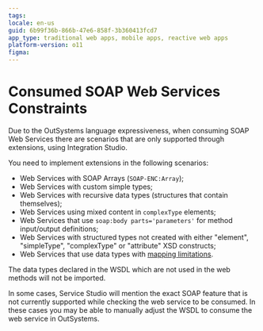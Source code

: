 ```yaml
---
tags: 
locale: en-us
guid: 6b99f36b-866b-47e6-858f-3b360413fcd7
app_type: traditional web apps, mobile apps, reactive web apps
platform-version: o11
figma:
---
```


# Consumed SOAP Web Services Constraints

Due to the OutSystems language expressiveness, when consuming SOAP Web Services there are scenarios that are only supported through extensions, using Integration Studio.

You need to implement extensions in the following scenarios:

* Web Services with SOAP Arrays (`SOAP-ENC:Array`);
* Web Services with custom simple types;
* Web Services with recursive data types (structures that contain themselves);
* Web Services using mixed content in `complexType` elements;
* Web Services that use `soap:body parts='parameters'` for method input/output definitions;
* Web Services with structured types not created with either "element", "simpleType", "complexType" or "attribute" XSD constructs;
* Web Services that use data types with [mapping limitations](<mapping-xml-to-outsystems.md#mapping-limitations>).

The data types declared in the WSDL which are not used in the web methods will not be imported.

In some cases, Service Studio will mention the exact SOAP feature that is not currently supported while checking the web service to be consumed. In these cases you may be able to manually adjust the WSDL to consume the web service in OutSystems.

